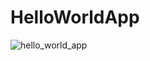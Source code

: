 # HelloWorldApp
![hello_world_app](https://user-images.githubusercontent.com/83052527/145142825-a9778ee9-8952-4bd3-812c-8c6300eb6492.gif)
